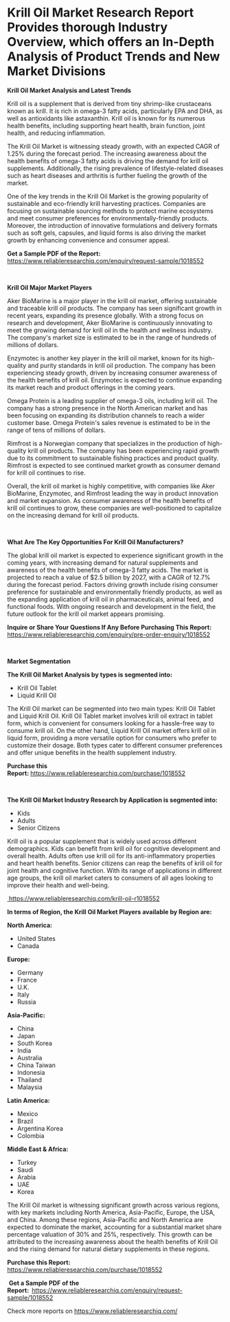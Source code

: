 <p><h1>Krill Oil Market Research Report Provides thorough Industry Overview, which offers an In-Depth Analysis of Product Trends and New Market Divisions</h1></p><p><strong>Krill Oil Market Analysis and Latest Trends</strong></p>
<p><p>Krill oil is a supplement that is derived from tiny shrimp-like crustaceans known as krill. It is rich in omega-3 fatty acids, particularly EPA and DHA, as well as antioxidants like astaxanthin. Krill oil is known for its numerous health benefits, including supporting heart health, brain function, joint health, and reducing inflammation.</p><p>The Krill Oil Market is witnessing steady growth, with an expected CAGR of 1.25% during the forecast period. The increasing awareness about the health benefits of omega-3 fatty acids is driving the demand for krill oil supplements. Additionally, the rising prevalence of lifestyle-related diseases such as heart diseases and arthritis is further fueling the growth of the market.</p><p>One of the key trends in the Krill Oil Market is the growing popularity of sustainable and eco-friendly krill harvesting practices. Companies are focusing on sustainable sourcing methods to protect marine ecosystems and meet consumer preferences for environmentally-friendly products. Moreover, the introduction of innovative formulations and delivery formats such as soft gels, capsules, and liquid forms is also driving the market growth by enhancing convenience and consumer appeal.</p></p>
<p><strong>Get a Sample PDF of the Report:&nbsp;</strong> <a href="https://www.reliableresearchiq.com/enquiry/request-sample/1018552">https://www.reliableresearchiq.com/enquiry/request-sample/1018552</a></p>
<p>&nbsp;</p>
<p><strong>Krill Oil Major Market Players</strong></p>
<p><p>Aker BioMarine is a major player in the krill oil market, offering sustainable and traceable krill oil products. The company has seen significant growth in recent years, expanding its presence globally. With a strong focus on research and development, Aker BioMarine is continuously innovating to meet the growing demand for krill oil in the health and wellness industry. The company's market size is estimated to be in the range of hundreds of millions of dollars.</p><p>Enzymotec is another key player in the krill oil market, known for its high-quality and purity standards in krill oil production. The company has been experiencing steady growth, driven by increasing consumer awareness of the health benefits of krill oil. Enzymotec is expected to continue expanding its market reach and product offerings in the coming years.</p><p>Omega Protein is a leading supplier of omega-3 oils, including krill oil. The company has a strong presence in the North American market and has been focusing on expanding its distribution channels to reach a wider customer base. Omega Protein's sales revenue is estimated to be in the range of tens of millions of dollars.</p><p>Rimfrost is a Norwegian company that specializes in the production of high-quality krill oil products. The company has been experiencing rapid growth due to its commitment to sustainable fishing practices and product quality. Rimfrost is expected to see continued market growth as consumer demand for krill oil continues to rise.</p><p>Overall, the krill oil market is highly competitive, with companies like Aker BioMarine, Enzymotec, and Rimfrost leading the way in product innovation and market expansion. As consumer awareness of the health benefits of krill oil continues to grow, these companies are well-positioned to capitalize on the increasing demand for krill oil products.</p></p>
<p>&nbsp;</p>
<p><strong>What Are The Key Opportunities For Krill Oil Manufacturers?</strong></p>
<p><p>The global krill oil market is expected to experience significant growth in the coming years, with increasing demand for natural supplements and awareness of the health benefits of omega-3 fatty acids. The market is projected to reach a value of $2.5 billion by 2027, with a CAGR of 12.7% during the forecast period. Factors driving growth include rising consumer preference for sustainable and environmentally friendly products, as well as the expanding application of krill oil in pharmaceuticals, animal feed, and functional foods. With ongoing research and development in the field, the future outlook for the krill oil market appears promising.</p></p>
<p><strong>Inquire or Share Your Questions If Any Before Purchasing This Report:</strong> <a href="https://www.reliableresearchiq.com/enquiry/pre-order-enquiry/1018552">https://www.reliableresearchiq.com/enquiry/pre-order-enquiry/1018552</a></p>
<p>&nbsp;</p>
<p><strong>Market Segmentation</strong></p>
<p><strong>The Krill Oil Market Analysis by types is segmented into:</strong></p>
<p><ul><li>Krill Oil Tablet</li><li>Liquid Krill Oil</li></ul></p>
<p><p>The Krill Oil market can be segmented into two main types: Krill Oil Tablet and Liquid Krill Oil. Krill Oil Tablet market involves krill oil extract in tablet form, which is convenient for consumers looking for a hassle-free way to consume krill oil. On the other hand, Liquid Krill Oil market offers krill oil in liquid form, providing a more versatile option for consumers who prefer to customize their dosage. Both types cater to different consumer preferences and offer unique benefits in the health supplement industry.</p></p>
<p><strong>Purchase this Report:&nbsp;</strong><a href="https://www.reliableresearchiq.com/purchase/1018552">https://www.reliableresearchiq.com/purchase/1018552</a></p>
<p>&nbsp;</p>
<p><strong>The Krill Oil Market Industry Research by Application is segmented into:</strong></p>
<p><ul><li>Kids</li><li>Adults</li><li>Senior Citizens</li></ul></p>
<p><p>Krill oil is a popular supplement that is widely used across different demographics. Kids can benefit from krill oil for cognitive development and overall health. Adults often use krill oil for its anti-inflammatory properties and heart health benefits. Senior citizens can reap the benefits of krill oil for joint health and cognitive function. With its range of applications in different age groups, the krill oil market caters to consumers of all ages looking to improve their health and well-being.</p></p>
<p><a href="https://www.reliableresearchiq.com/krill-oil-r1018552">&nbsp;https://www.reliableresearchiq.com/krill-oil-r1018552</a></p>
<p><strong>In terms of Region, the Krill Oil Market Players available by Region are:</strong></p>
<p>
    <p> <strong> North America: </strong>
        <ul>
            <li>United States</li>
            <li>Canada</li>
        </ul>
        </p> 
    <p> <strong> Europe: </strong>
        <ul>
            <li>Germany</li>
            <li>France</li>
            <li>U.K.</li>
            <li>Italy</li>
            <li>Russia</li>
        </ul>
        </p> 
    <p> <strong> Asia-Pacific: </strong>
        <ul>
            <li>China</li>
            <li>Japan</li>
            <li>South Korea</li>
            <li>India</li>
            <li>Australia</li>
            <li>China Taiwan</li>
            <li>Indonesia</li>
            <li>Thailand</li>
            <li>Malaysia</li>
        </ul>
        </p> 
    <p> <strong> Latin America: </strong>
        <ul>
            <li>Mexico</li>
            <li>Brazil</li>
            <li>Argentina Korea</li>
            <li>Colombia</li>
        </ul>
        </p> 
    <p> <strong> Middle East & Africa: </strong>
        <ul>
            <li>Turkey</li>
            <li>Saudi</li>
            <li>Arabia</li>
            <li>UAE</li>
            <li>Korea</li>
        </ul>
    </p>
    </p>
<p><p>The Krill Oil market is witnessing significant growth across various regions, with key markets including North America, Asia-Pacific, Europe, the USA, and China. Among these regions, Asia-Pacific and North America are expected to dominate the market, accounting for a substantial market share percentage valuation of 30% and 25%, respectively. This growth can be attributed to the increasing awareness about the health benefits of Krill Oil and the rising demand for natural dietary supplements in these regions.</p></p>
<p><strong>Purchase this Report: </strong><a href="https://www.reliableresearchiq.com/purchase/1018552">https://www.reliableresearchiq.com/purchase/1018552</a></p>
<p>&nbsp;<strong>Get a Sample PDF of the Report:&nbsp;&nbsp;</strong><a href="https://www.reliableresearchiq.com/enquiry/request-sample/1018552">https://www.reliableresearchiq.com/enquiry/request-sample/1018552</a></p>
<p><strong></strong></p>
<p>Check more reports on <a href="https://www.reliableresearchiq.com/">https://www.reliableresearchiq.com/</a></p>